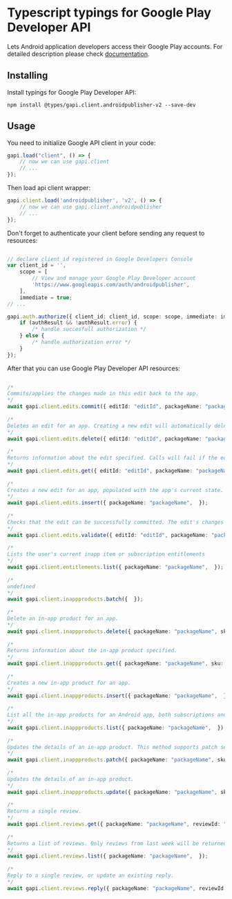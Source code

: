 # Typescript typings for Google Play Developer API
Lets Android application developers access their Google Play accounts.
For detailed description please check [documentation](https://developers.google.com/android-publisher).

## Installing

Install typings for Google Play Developer API:
```
npm install @types/gapi.client.androidpublisher-v2 --save-dev
```

## Usage

You need to initialize Google API client in your code:
```typescript
gapi.load("client", () => { 
    // now we can use gapi.client
    // ... 
});
```

Then load api client wrapper:
```typescript
gapi.client.load('androidpublisher', 'v2', () => {
    // now we can use gapi.client.androidpublisher
    // ... 
});
```

Don't forget to authenticate your client before sending any request to resources:
```typescript

// declare client_id registered in Google Developers Console
var client_id = '',
    scope = [     
        // View and manage your Google Play Developer account
        'https://www.googleapis.com/auth/androidpublisher',
    ],
    immediate = true;
// ...

gapi.auth.authorize({ client_id: client_id, scope: scope, immediate: immediate }, authResult => {
    if (authResult && !authResult.error) {
        /* handle succesfull authorization */
    } else {
        /* handle authorization error */
    }
});            
```

After that you can use Google Play Developer API resources:

```typescript 
    
/* 
Commits/applies the changes made in this edit back to the app.  
*/
await gapi.client.edits.commit({ editId: "editId", packageName: "packageName",  }); 
    
/* 
Deletes an edit for an app. Creating a new edit will automatically delete any of your previous edits so this method need only be called if you want to preemptively abandon an edit.  
*/
await gapi.client.edits.delete({ editId: "editId", packageName: "packageName",  }); 
    
/* 
Returns information about the edit specified. Calls will fail if the edit is no long active (e.g. has been deleted, superseded or expired).  
*/
await gapi.client.edits.get({ editId: "editId", packageName: "packageName",  }); 
    
/* 
Creates a new edit for an app, populated with the app's current state.  
*/
await gapi.client.edits.insert({ packageName: "packageName",  }); 
    
/* 
Checks that the edit can be successfully committed. The edit's changes are not applied to the live app.  
*/
await gapi.client.edits.validate({ editId: "editId", packageName: "packageName",  }); 
    
/* 
Lists the user's current inapp item or subscription entitlements  
*/
await gapi.client.entitlements.list({ packageName: "packageName",  }); 
    
/* 
undefined  
*/
await gapi.client.inappproducts.batch({  }); 
    
/* 
Delete an in-app product for an app.  
*/
await gapi.client.inappproducts.delete({ packageName: "packageName", sku: "sku",  }); 
    
/* 
Returns information about the in-app product specified.  
*/
await gapi.client.inappproducts.get({ packageName: "packageName", sku: "sku",  }); 
    
/* 
Creates a new in-app product for an app.  
*/
await gapi.client.inappproducts.insert({ packageName: "packageName",  }); 
    
/* 
List all the in-app products for an Android app, both subscriptions and managed in-app products..  
*/
await gapi.client.inappproducts.list({ packageName: "packageName",  }); 
    
/* 
Updates the details of an in-app product. This method supports patch semantics.  
*/
await gapi.client.inappproducts.patch({ packageName: "packageName", sku: "sku",  }); 
    
/* 
Updates the details of an in-app product.  
*/
await gapi.client.inappproducts.update({ packageName: "packageName", sku: "sku",  }); 
    
/* 
Returns a single review.  
*/
await gapi.client.reviews.get({ packageName: "packageName", reviewId: "reviewId",  }); 
    
/* 
Returns a list of reviews. Only reviews from last week will be returned.  
*/
await gapi.client.reviews.list({ packageName: "packageName",  }); 
    
/* 
Reply to a single review, or update an existing reply.  
*/
await gapi.client.reviews.reply({ packageName: "packageName", reviewId: "reviewId",  });
```
